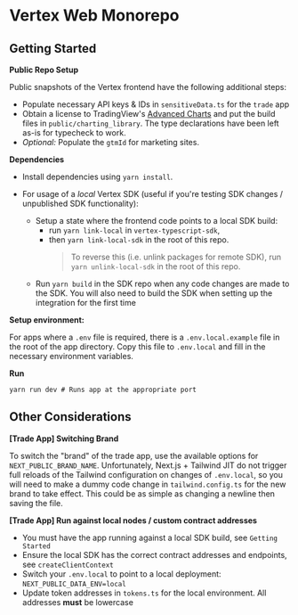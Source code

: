 # Vertex Web Monorepo

## Getting Started

**Public Repo Setup**

Public snapshots of the Vertex frontend have the following additional steps:

- Populate necessary API keys & IDs in `sensitiveData.ts` for the `trade` app
- Obtain a license to TradingView's [Advanced Charts](https://www.tradingview.com/charting-library-docs/) and put the
  build files in `public/charting_library`. The type declarations have been left as-is for typecheck to work.
- _Optional:_ Populate the `gtmId` for marketing sites.

**Dependencies**

- Install dependencies using `yarn install`.
- For usage of a _local_ Vertex SDK (useful if you're testing SDK changes / unpublished SDK functionality):

    - Setup a state where the frontend code points to a local SDK build:
        - run `yarn link-local` in `vertex-typescript-sdk`,
        - then `yarn link-local-sdk` in the root of this repo.
          > To reverse this (i.e. unlink packages for remote SDK), run `yarn unlink-local-sdk` in the root of this repo.
    - Run `yarn build` in the SDK repo when any code changes are made to the SDK. You will also need to build the
      SDK
      when setting up the integration for the first time

**Setup environment:**

For apps where a `.env` file is required, there is a `.env.local.example` file in the root of the app directory.
Copy this file to `.env.local` and fill in the necessary environment variables.

**Run**

```shell
yarn run dev # Runs app at the appropriate port
```

## Other Considerations

**[Trade App] Switching Brand**

To switch the "brand" of the trade app, use the available options for `NEXT_PUBLIC_BRAND_NAME`. Unfortunately,
Next.js + Tailwind JIT
do not trigger full reloads of the Tailwind configuration on changes of `.env.local`, so you will need to make a dummy
code change in `tailwind.config.ts` for the new brand to take effect. This could be as simple as changing a newline
then saving the file.

**[Trade App] Run against local nodes / custom contract addresses**

- You must have the app running against a local SDK build, see `Getting Started`
- Ensure the local SDK has the correct contract addresses and endpoints, see `createClientContext`
- Switch your `.env.local` to point to a local deployment: `NEXT_PUBLIC_DATA_ENV=local`
- Update token addresses in `tokens.ts` for the local environment. All addresses **must** be lowercase
